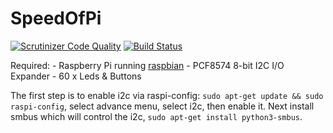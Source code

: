 # SpeedOfPi 

[![Scrutinizer Code Quality](https://scrutinizer-ci.com/g/parkourben99/SpeedOfPi/badges/quality-score.png?b=master)](https://scrutinizer-ci.com/g/parkourben99/SpeedOfPi/?branch=master)
[![Build Status](https://scrutinizer-ci.com/g/parkourben99/SpeedOfPi/badges/build.png?b=master)](https://scrutinizer-ci.com/g/parkourben99/SpeedOfPi/build-status/master)

Required:
    - Raspberry Pi running [raspbian](https://www.raspberrypi.org/downloads/raspbian/)
    - PCF8574 8-bit I2C I/O Expander
    - 60 x Leds & Buttons

The first step is to enable i2c via raspi-config: `sudo apt-get update && sudo raspi-config`, select advance menu, select i2c, then enable it.
Next install smbus which will control the i2c, `sudo apt-get install python3-smbus`.
